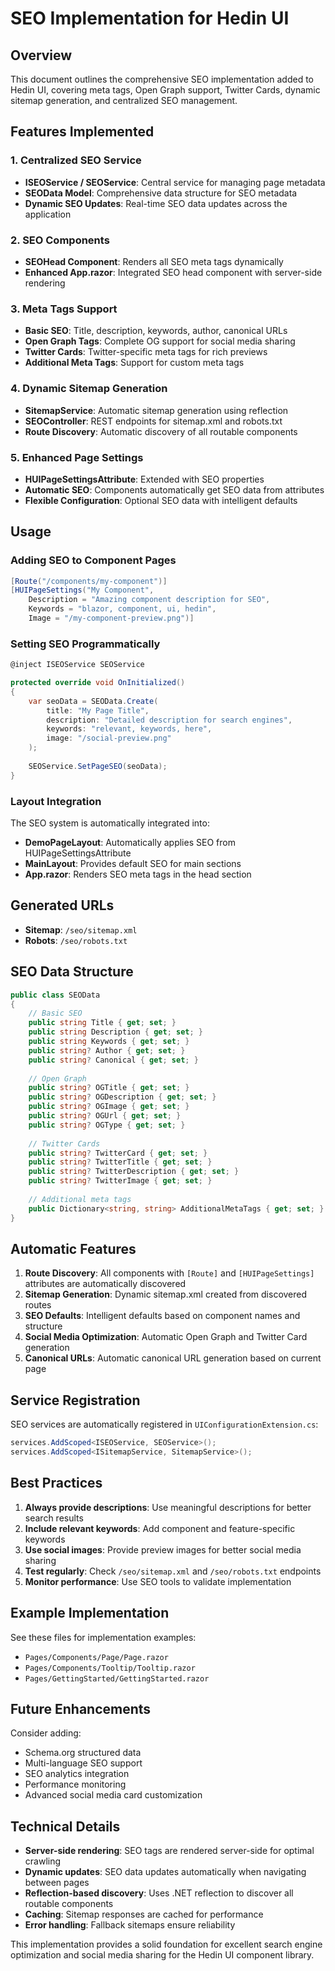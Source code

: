 # SEO Implementation for Hedin UI

## Overview

This document outlines the comprehensive SEO implementation added to Hedin UI, covering meta tags, Open Graph support, Twitter Cards, dynamic sitemap generation, and centralized SEO management.

## Features Implemented

### 1. Centralized SEO Service

- **ISEOService / SEOService**: Central service for managing page metadata
- **SEOData Model**: Comprehensive data structure for SEO metadata
- **Dynamic SEO Updates**: Real-time SEO data updates across the application

### 2. SEO Components

- **SEOHead Component**: Renders all SEO meta tags dynamically
- **Enhanced App.razor**: Integrated SEO head component with server-side rendering

### 3. Meta Tags Support

- **Basic SEO**: Title, description, keywords, author, canonical URLs
- **Open Graph Tags**: Complete OG support for social media sharing
- **Twitter Cards**: Twitter-specific meta tags for rich previews
- **Additional Meta Tags**: Support for custom meta tags

### 4. Dynamic Sitemap Generation

- **SitemapService**: Automatic sitemap generation using reflection
- **SEOController**: REST endpoints for sitemap.xml and robots.txt
- **Route Discovery**: Automatic discovery of all routable components

### 5. Enhanced Page Settings

- **HUIPageSettingsAttribute**: Extended with SEO properties
- **Automatic SEO**: Components automatically get SEO data from attributes
- **Flexible Configuration**: Optional SEO data with intelligent defaults

## Usage

### Adding SEO to Component Pages

```csharp
[Route("/components/my-component")]
[HUIPageSettings("My Component", 
    Description = "Amazing component description for SEO",
    Keywords = "blazor, component, ui, hedin",
    Image = "/my-component-preview.png")]
```

### Setting SEO Programmatically

```csharp
@inject ISEOService SEOService

protected override void OnInitialized()
{
    var seoData = SEOData.Create(
        title: "My Page Title",
        description: "Detailed description for search engines",
        keywords: "relevant, keywords, here",
        image: "/social-preview.png"
    );
    
    SEOService.SetPageSEO(seoData);
}
```

### Layout Integration

The SEO system is automatically integrated into:

- **DemoPageLayout**: Automatically applies SEO from HUIPageSettingsAttribute
- **MainLayout**: Provides default SEO for main sections
- **App.razor**: Renders SEO meta tags in the head section

## Generated URLs

- **Sitemap**: `/seo/sitemap.xml`
- **Robots**: `/seo/robots.txt`

## SEO Data Structure

```csharp
public class SEOData
{
    // Basic SEO
    public string Title { get; set; }
    public string Description { get; set; }
    public string Keywords { get; set; }
    public string? Author { get; set; }
    public string? Canonical { get; set; }
    
    // Open Graph
    public string? OGTitle { get; set; }
    public string? OGDescription { get; set; }
    public string? OGImage { get; set; }
    public string? OGUrl { get; set; }
    public string? OGType { get; set; }
    
    // Twitter Cards
    public string? TwitterCard { get; set; }
    public string? TwitterTitle { get; set; }
    public string? TwitterDescription { get; set; }
    public string? TwitterImage { get; set; }
    
    // Additional meta tags
    public Dictionary<string, string> AdditionalMetaTags { get; set; }
}
```

## Automatic Features

1. **Route Discovery**: All components with `[Route]` and `[HUIPageSettings]` attributes are automatically discovered
2. **Sitemap Generation**: Dynamic sitemap.xml created from discovered routes
3. **SEO Defaults**: Intelligent defaults based on component names and structure
4. **Social Media Optimization**: Automatic Open Graph and Twitter Card generation
5. **Canonical URLs**: Automatic canonical URL generation based on current page

## Service Registration

SEO services are automatically registered in `UIConfigurationExtension.cs`:

```csharp
services.AddScoped<ISEOService, SEOService>();
services.AddScoped<ISitemapService, SitemapService>();
```

## Best Practices

1. **Always provide descriptions**: Use meaningful descriptions for better search results
2. **Include relevant keywords**: Add component and feature-specific keywords
3. **Use social images**: Provide preview images for better social media sharing
4. **Test regularly**: Check `/seo/sitemap.xml` and `/seo/robots.txt` endpoints
5. **Monitor performance**: Use SEO tools to validate implementation

## Example Implementation

See these files for implementation examples:
- `Pages/Components/Page/Page.razor`
- `Pages/Components/Tooltip/Tooltip.razor`
- `Pages/GettingStarted/GettingStarted.razor`

## Future Enhancements

Consider adding:
- Schema.org structured data
- Multi-language SEO support
- SEO analytics integration
- Performance monitoring
- Advanced social media card customization

## Technical Details

- **Server-side rendering**: SEO tags are rendered server-side for optimal crawling
- **Dynamic updates**: SEO data updates automatically when navigating between pages
- **Reflection-based discovery**: Uses .NET reflection to discover all routable components
- **Caching**: Sitemap responses are cached for performance
- **Error handling**: Fallback sitemaps ensure reliability

This implementation provides a solid foundation for excellent search engine optimization and social media sharing for the Hedin UI component library.